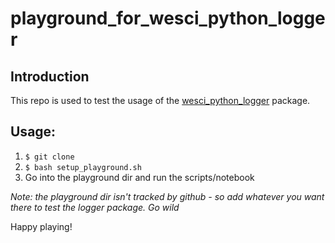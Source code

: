 # playground_for_wesci_python_logger

## Introduction
This repo is used to test the usage of the [wesci_python_logger](https://github.com/We-Sci/wesci_python_logger) package.

## Usage:
1) `$ git clone`
2) `$ bash setup_playground.sh`
3) Go into the playground dir and run the scripts/notebook

_Note: the playground dir isn't tracked by github - so add whatever you want there to test the logger package. Go wild_

Happy playing!
